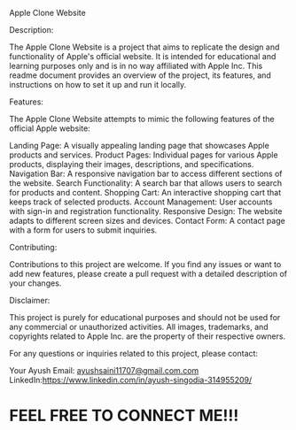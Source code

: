 Apple Clone Website

Description:

The Apple Clone Website is a project that aims to replicate the design and functionality of Apple's official website. It is intended for educational and learning purposes only and is in no way affiliated with Apple Inc. This readme document provides an overview of the project, its features, and instructions on how to set it up and run it locally.

Features:

The Apple Clone Website attempts to mimic the following features of the official Apple website:

Landing Page: A visually appealing landing page that showcases Apple products and services.
Product Pages: Individual pages for various Apple products, displaying their images, descriptions, and specifications.
Navigation Bar: A responsive navigation bar to access different sections of the website.
Search Functionality: A search bar that allows users to search for products and content.
Shopping Cart: An interactive shopping cart that keeps track of selected products.
Account Management: User accounts with sign-in and registration functionality.
Responsive Design: The website adapts to different screen sizes and devices.
Contact Form: A contact page with a form for users to submit inquiries.

Contributing:

Contributions to this project are welcome. If you find any issues or want to add new features, please create a pull request with a detailed description of your changes.

Disclaimer:

This project is purely for educational purposes and should not be used for any commercial or unauthorized activities. All images, trademarks, and copyrights related to Apple Inc. are the property of their respective owners.

For any questions or inquiries related to this project, please contact:

Your Ayush
Email: ayushsaini11707@gmail.com.com
LinkedIn:https://www.linkedin.com/in/ayush-singodia-314955209/
# FEEL FREE TO CONNECT ME!!!

